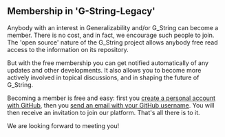 ## Membership in 'G-String-Legacy'

Anybody with an interest in Generalizability and/or G_String can become a member. There is no cost, and in fact, we encourage such people to join. The 'open source' nature of the G_String project allows anybody free read access to the information on its repository. 

But with the free membership you can get notified automatically of any updates and other developments. It also allows you to become more actively involved in topical discussions, and in shaping the future of G_String.

Becoming a member is free and easy: first you [create a personal account with GitHub](https://docs.github.com/en/get-started/signing-up-for-github/signing-up-for-a-new-github-account), then you [send an email with your GitHub username](mailto:ralph@papaworx.com). You will then receive an invitation to join our platform. That's all there is to it.

We are looking forward to meeting you!
